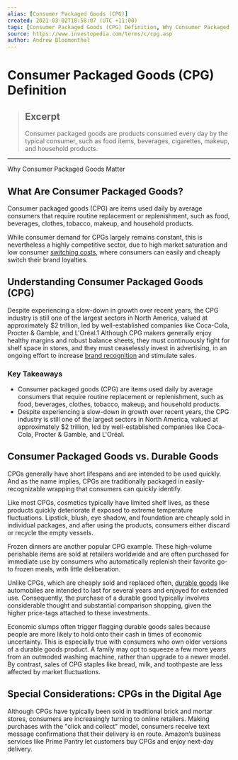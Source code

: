 ```yaml
---
alias: [Consumer Packaged Goods (CPG)]
created: 2021-03-02T18:58:07 (UTC +11:00)
tags: [Consumer Packaged Goods (CPG) Definition, Why Consumer Packaged Goods Matter]
source: https://www.investopedia.com/terms/c/cpg.asp
author: Andrew Bloomenthal
---
```


# Consumer Packaged Goods (CPG) Definition

> ## Excerpt
> Consumer packaged goods are products consumed every day by the typical consumer, such as food items, beverages, cigarettes, makeup, and household products.

---

Why Consumer Packaged Goods Matter
## What Are Consumer Packaged Goods?

Consumer packaged goods (CPG) are items used daily by average consumers that require routine replacement or replenishment, such as food, beverages, clothes, tobacco, makeup, and household products.

While consumer demand for CPGs largely remains constant, this is nevertheless a highly competitive sector, due to high market saturation and low consumer [switching costs](https://www.investopedia.com/terms/s/switchingcosts.asp), where consumers can easily and cheaply switch their brand loyalties.

## Understanding Consumer Packaged Goods (CPG)

Despite experiencing a slow-down in growth over recent years, the CPG industry is still one of the largest sectors in North America, valued at approximately $2 trillion, led by well-established companies like Coca-Cola, Procter & Gamble, and L'Oréal.1 Although CPG makers generally enjoy healthy margins and robust balance sheets, they must continuously fight for shelf space in stores, and they must ceaselessly invest in advertising, in an ongoing effort to increase [brand recognition](https://www.investopedia.com/terms/b/brand-recognition.asp) and stimulate sales.

### Key Takeaways

-   Consumer packaged goods (CPG) are items used daily by average consumers that require routine replacement or replenishment, such as food, beverages, clothes, tobacco, makeup, and household products.
-   Despite experiencing a slow-down in growth over recent years, the CPG industry is still one of the largest sectors in North America, valued at approximately $2 trillion, led by well-established companies like Coca-Cola, Procter & Gamble, and L'Oréal.

## Consumer Packaged Goods vs. Durable Goods

CPGs generally have short lifespans and are intended to be used quickly. And as the name implies, CPGs are traditionally packaged in easily-recognizable wrapping that consumers can quickly identify.

Like most CPGs, cosmetics typically have limited shelf lives, as these products quickly deteriorate if exposed to extreme temperature fluctuations. Lipstick, blush, eye shadow, and foundation are cheaply sold in individual packages, and after using the products, consumers either discard or recycle the empty vessels.

Frozen dinners are another popular CPG example. These high-volume perishable items are sold at retailers worldwide and are often purchased for immediate use by consumers who automatically replenish their favorite go-to frozen meals, with little deliberation.

Unlike CPGs, which are cheaply sold and replaced often, [durable goods](https://www.investopedia.com/terms/d/durables.asp) like automobiles are intended to last for several years and enjoyed for extended use. Consequently, the purchase of a durable good typically involves considerable thought and substantial comparison shopping, given the higher price-tags attached to these investments.

Economic slumps often trigger flagging durable goods sales because people are more likely to hold onto their cash in times of economic uncertainty. This is especially true with consumers who own older versions of a durable goods product. A family may opt to squeeze a few more years from an outmoded washing machine, rather than upgrade to a newer model. By contrast, sales of CPG staples like bread, milk, and toothpaste are less affected by market fluctuations.

## Special Considerations: CPGs in the Digital Age

Although CPGs have typically been sold in traditional brick and mortar stores, consumers are increasingly turning to online retailers. Making purchases with the "click and collect" model, consumers receive text message confirmations that their delivery is en route. Amazon’s business services like Prime Pantry let customers buy CPGs and enjoy next-day delivery.
